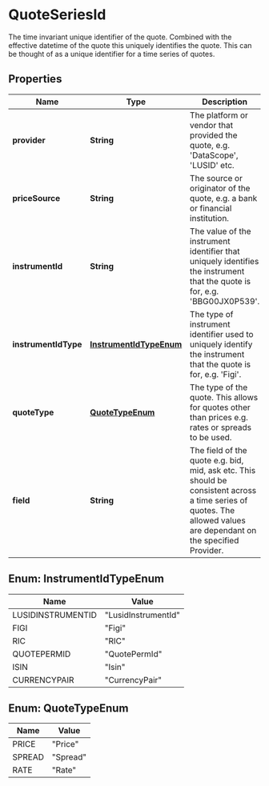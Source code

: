 

# QuoteSeriesId

The time invariant unique identifier of the quote. Combined with the effective datetime of the quote this  uniquely identifies the quote. This can be thought of as a unique identifier for a time series of quotes.
## Properties

Name | Type | Description | Notes
------------ | ------------- | ------------- | -------------
**provider** | **String** | The platform or vendor that provided the quote, e.g. &#39;DataScope&#39;, &#39;LUSID&#39; etc. | 
**priceSource** | **String** | The source or originator of the quote, e.g. a bank or financial institution. |  [optional]
**instrumentId** | **String** | The value of the instrument identifier that uniquely identifies the instrument that the quote is for, e.g. &#39;BBG00JX0P539&#39;. | 
**instrumentIdType** | [**InstrumentIdTypeEnum**](#InstrumentIdTypeEnum) | The type of instrument identifier used to uniquely identify the instrument that the quote is for, e.g. &#39;Figi&#39;. | 
**quoteType** | [**QuoteTypeEnum**](#QuoteTypeEnum) | The type of the quote. This allows for quotes other than prices e.g. rates or spreads to be used. | 
**field** | **String** | The field of the quote e.g. bid, mid, ask etc. This should be consistent across a time series of quotes. The allowed values are dependant on the specified Provider. | 



## Enum: InstrumentIdTypeEnum

Name | Value
---- | -----
LUSIDINSTRUMENTID | &quot;LusidInstrumentId&quot;
FIGI | &quot;Figi&quot;
RIC | &quot;RIC&quot;
QUOTEPERMID | &quot;QuotePermId&quot;
ISIN | &quot;Isin&quot;
CURRENCYPAIR | &quot;CurrencyPair&quot;



## Enum: QuoteTypeEnum

Name | Value
---- | -----
PRICE | &quot;Price&quot;
SPREAD | &quot;Spread&quot;
RATE | &quot;Rate&quot;



